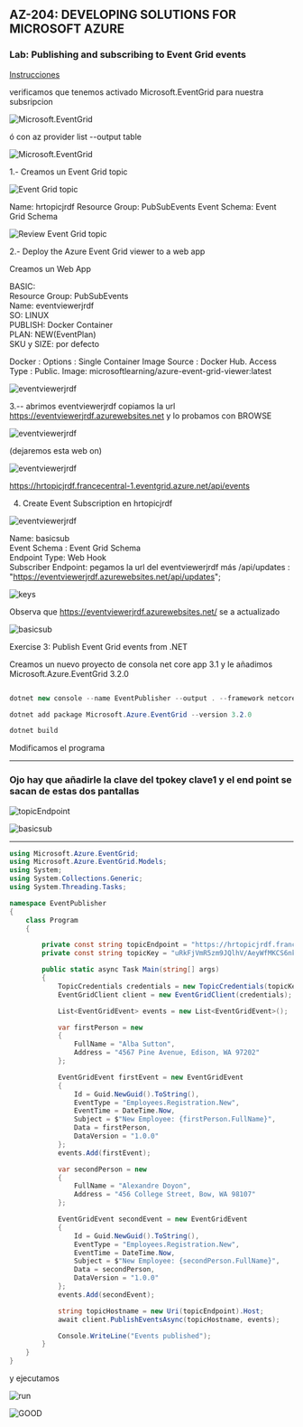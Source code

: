 

## AZ-204: DEVELOPING SOLUTIONS FOR MICROSOFT AZURE


### Lab: Publishing and subscribing to Event Grid events


[Instrucciones](https://microsoftlearning.github.io/AZ-204-DevelopingSolutionsforMicrosoftAzure/Instructions/Labs/AZ-204_10_lab_ak.html)


verificamos que tenemos activado Microsoft.EventGrid para nuestra subsripcion

![Microsoft.EventGrid](imagenes/c1.PNG)

ó con az provider list  --output table  

![Microsoft.EventGrid](imagenes/c2.PNG)


1.- Creamos un Event Grid topic

![Event Grid topic](imagenes/c3.PNG)

Name: hrtopicjrdf
Resource Group: PubSubEvents
Event Schema: Event Grid Schema

![Review Event Grid topic](imagenes/c4.PNG)


2.-  Deploy the Azure Event Grid viewer to a web app

Creamos un Web App

BASIC:  
Resource Group: PubSubEvents  
Name: eventviewerjrdf  
SO: LINUX  
PUBLISH: Docker Container  
PLAN: NEW(EventPlan)  
SKU y SIZE: por defecto  

Docker :
Options : Single Container
Image Source : Docker Hub.
Access Type :  Public.
Image:  microsoftlearning/azure-event-grid-viewer:latest

![eventviewerjrdf](imagenes/c5.PNG)


3.-- abrimos  eventviewerjrdf copiamos la url https://eventviewerjrdf.azurewebsites.net y lo probamos con BROWSE

![eventviewerjrdf](imagenes/c7.PNG)

(dejaremos esta web on)

![eventviewerjrdf](imagenes/c6.PNG)


https://hrtopicjrdf.francecentral-1.eventgrid.azure.net/api/events

4. Create Event Subscription en hrtopicjrdf




![eventviewerjrdf](imagenes/c8.PNG)



Name: basicsub  
Event Schema : Event Grid Schema  
Endpoint Type: Web Hook  
Subscriber Endpoint: pegamos la url del eventviewerjrdf más /api/updates : "https://eventviewerjrdf.azurewebsites.net/api/updates";


![keys](imagenes/c9.PNG)

Observa que https://eventviewerjrdf.azurewebsites.net/ se a actualizado 


![basicsub](imagenes/c10.PNG)






Exercise 3: Publish Event Grid events from .NET


Creamos un nuevo proyecto de consola net core app 3.1 y le añadimos Microsoft.Azure.EventGrid 3.2.0


```c#

dotnet new console --name EventPublisher --output . --framework netcoreapp3.1

dotnet add package Microsoft.Azure.EventGrid --version 3.2.0

dotnet build
```


Modificamos el programa


---

### Ojo hay que añadirle la clave del tpokey clave1 y el end point se sacan de estas dos pantallas 

![topicEndpoint](imagenes/c12.PNG)

![basicsub](imagenes/c11.PNG)

---

```c#
using Microsoft.Azure.EventGrid;
using Microsoft.Azure.EventGrid.Models;
using System;
using System.Collections.Generic;
using System.Threading.Tasks;

namespace EventPublisher
{
    class Program
    {

        private const string topicEndpoint = "https://hrtopicjrdf.francecentral-1.eventgrid.azure.net/api/events";
        private const string topicKey = "uRkFjVmR5zm9JQlhV/AeyWfMKCS6nkqN9raC8fImcrk=";

        public static async Task Main(string[] args)
        {
            TopicCredentials credentials = new TopicCredentials(topicKey);
            EventGridClient client = new EventGridClient(credentials);

            List<EventGridEvent> events = new List<EventGridEvent>();

            var firstPerson = new
            {
                FullName = "Alba Sutton",
                Address = "4567 Pine Avenue, Edison, WA 97202"
            };

            EventGridEvent firstEvent = new EventGridEvent
            {
                Id = Guid.NewGuid().ToString(),
                EventType = "Employees.Registration.New",
                EventTime = DateTime.Now,
                Subject = $"New Employee: {firstPerson.FullName}",
                Data = firstPerson,
                DataVersion = "1.0.0"
            };
            events.Add(firstEvent);

            var secondPerson = new
            {
                FullName = "Alexandre Doyon",
                Address = "456 College Street, Bow, WA 98107"
            };

            EventGridEvent secondEvent = new EventGridEvent
            {
                Id = Guid.NewGuid().ToString(),
                EventType = "Employees.Registration.New",
                EventTime = DateTime.Now,
                Subject = $"New Employee: {secondPerson.FullName}",
                Data = secondPerson,
                DataVersion = "1.0.0"
            };
            events.Add(secondEvent);

            string topicHostname = new Uri(topicEndpoint).Host;
            await client.PublishEventsAsync(topicHostname, events);

            Console.WriteLine("Events published");
        }
    }
}
```

y ejecutamos 


![run](imagenes/c13.PNG)


![GOOD](imagenes/c14.PNG)





